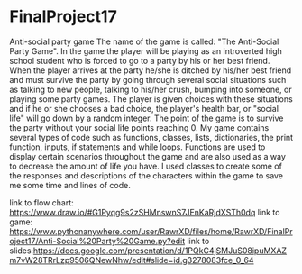 # FinalProject17
Anti-social party game
The name of the game is called: "The Anti-Social Party Game". In the game the player will
be playing as an introverted high school student who is forced to go to a party
by his or her best friend. When the player arrives at the party he/she is ditched
by his/her best friend and must survive the party by going through several social
situations such as talking to new people, talking to his/her crush, bumping into someone, or playing some party games.
The player is given choices with these situations and if he or she chooses a bad choice, the player's health bar, or "social life" will go down by a random integer.
The point of the game is to survive the party without your social life points reaching 0.
My game contains several types of code such as functions, classes, lists, dictionaries, the print function, inputs, if statements and while loops.
Functions are used to display certain scenarios throughout the game and are also used as a way to decrease the amount of life you have.
I used classes to create some of the responses and descriptions of the characters within the game to save me some time and lines of code.


link to flow chart: https://www.draw.io/#G1Pyqg9s2zSHMnswnS7JEnKaRjdXSTh0dq
link to game: https://www.pythonanywhere.com/user/RawrXD/files/home/RawrXD/FinalProject17/Anti-Social%20Party%20Game.py?edit
link to slides:https://docs.google.com/presentation/d/1PQkC4jSMJuS08ipuMXAZm7vW28TRrLzp9506QNewNhw/edit#slide=id.g3278083fce_0_64
